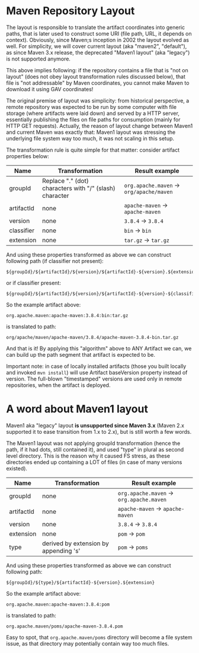 # Maven Repository Layout

<!--
Licensed to the Apache Software Foundation (ASF) under one
or more contributor license agreements.  See the NOTICE file
distributed with this work for additional information
regarding copyright ownership.  The ASF licenses this file
to you under the Apache License, Version 2.0 (the
"License"); you may not use this file except in compliance
with the License.  You may obtain a copy of the License at

    http://www.apache.org/licenses/LICENSE-2.0

Unless required by applicable law or agreed to in writing,
software distributed under the License is distributed on an
"AS IS" BASIS, WITHOUT WARRANTIES OR CONDITIONS OF ANY
KIND, either express or implied.  See the License for the
specific language governing permissions and limitations
under the License.
-->

The layout is responsible to translate the artifact coordinates into generic paths, that is later used to construct some
URI (file path, URL, it depends on context). Obviously, since Maven;s inception in 2002 the layout evolved as well.
For simplicity, we will cover current layout (aka "maven2", "default"), as since Maven 3.x release, the deprecated
"Maven1 layout" (aka "legacy") is not supported anymore.

This above implies following: if the repository contains a file that is "not on layout" (does not obey layout 
transformation rules discussed below), that file is "not addressable" by Maven coordinates, you cannot make Maven
to download it using GAV coordinates!

The original premise of layout was simplicity: from historical perspective, a remote repository was expected to be run
by some computer with file storage (where artifacts were laid down) and served by a HTTP server, essentially publishing 
the files on file paths for consumption (mainly for HTTP GET requests). Actually, the reason of layout change between
Maven1 and current Maven was exactly that: Maven1 layout was stressing the underlying file system way too much, it 
was not scaling in this setup.

The transformation rule is quite simple for that matter: consider artifact properties below:

| Name       | Transformation                                          | Result example                           |
|------------|---------------------------------------------------------|------------------------------------------|
| groupId    | Replace "." (dot) characters with "/" (slash) character | `org.apache.maven` -> `org/apache/maven` |
| artifactId | none                                                    | `apache-maven` -> `apache-maven`         |
| version    | none                                                    | `3.8.4` -> `3.8.4`                       |
| classifier | none                                                    | `bin` -> `bin`                           |
| extension  | none                                                    | `tar.gz` -> `tar.gz`                     |

And using these properties transformed as above we can construct following path (if classifier not present):

```
${groupId}/${artifactId}/${version}/${artifactId}-${version}.${extension}
```

or if classifier present:

```
${groupId}/${artifactId}/${version}/${artifactId}-${version}-${classifier}.${extension}
```

So the example artifact above:

```
org.apache.maven:apache-maven:3.8.4:bin:tar.gz
```

is translated to path:

```
org/apache/maven/apache-maven/3.8.4/apache-maven-3.8.4-bin.tar.gz
```

And that is it! By applying this "algorithm" above to ANY Artifact we can, we can build up the path segment that
artifact is expected to be.

Important note: in case of locally installed artifacts (those you built locally and invoked `mvn install`) will use
Artifact baseVersion property instead of version. The full-blown "timestamped" versions are used only in
remote repositories, when the artifact is deployed.

# A word about Maven1 layout

Maven1 aka "legacy" layout **is unsupported since Maven 3.x** (Maven 2.x supported it to ease transition from 1.x to 
2.x), but is still worth a few words.

The Maven1 layout was not applying groupId transformation (hence the path, if it had dots, still contained it), and
used "type" in plural as second level directory. This is the reason why it caused FS stress, as these directories
ended up containing a LOT of files (in case of many versions existed).

| Name       | Transformation                        | Result example                           |
|------------|---------------------------------------|------------------------------------------|
| groupId    | none                                  | `org.apache.maven` -> `org.apache.maven` |
| artifactId | none                                  | `apache-maven` -> `apache-maven`         |
| version    | none                                  | `3.8.4` -> `3.8.4`                       |
| extension  | none                                  | `pom` -> `pom`                           |
| type       | derived by extension by appending 's' | `pom` -> `poms`                          |

And using these properties transformed as above we can construct following path:

```
${groupId}/${type}/${artifactId}-${version}.${extension}
```

So the example artifact above:

```
org.apache.maven:apache-maven:3.8.4:pom
```

is translated to path:

```
org.apache.maven/poms/apache-maven-3.8.4.pom
```

Easy to spot, that `org.apache.maven/poms` directory will become a file system issue, as that directory
may potentially contain way too much files.